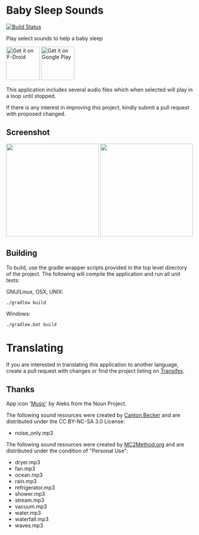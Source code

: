 # Baby Sleep Sounds
[![Build Status](https://travis-ci.org/brarcher/baby-sleep-sounds.svg?branch=master)](https://travis-ci.org/brarcher/baby-sleep-sounds)

Play select sounds to help a baby sleep

<a href="https://f-droid.org/packages/protect.babysleepsounds/" target="_blank">
<img src="https://f-droid.org/badge/get-it-on.png" alt="Get it on F-Droid" height="90"/></a>
<a href="https://play.google.com/store/apps/details?id=protect.babysleepsounds.play" target="_blank">
<img src="https://play.google.com/intl/en_us/badges/images/generic/en-play-badge.png" alt="Get it on Google Play" height="90"/></a>

This application includes several audio files which when selected will play in a loop until stopped.

If there is any interest in improving this project, kindly submit a pull request with proposed changed.

## Screenshot

[<img src="https://cloud.githubusercontent.com/assets/5264535/23639172/16b26352-02b4-11e7-945b-fe87f1d9abd2.png" width=250>](https://cloud.githubusercontent.com/assets/5264535/23639172/16b26352-02b4-11e7-945b-fe87f1d9abd2.png)
[<img src="https://cloud.githubusercontent.com/assets/5264535/23639173/17c710d0-02b4-11e7-8030-85b0cedab112.png" width=250>](https://cloud.githubusercontent.com/assets/5264535/23639173/17c710d0-02b4-11e7-8030-85b0cedab112.png)

## Building

To build, use the gradle wrapper scripts provided in the top level directory of the project. The following will
compile the application and run all unit tests:

GNU/Linux, OSX, UNIX:
```
./gradlew build
```

Windows:
```
./gradlew.bat build
```

# Translating

If you are interested in translating this application to another language, create a pull request with changes or find the project listing on  [Transifex](https://www.transifex.com/na-243/baby-sleep-sounds).

## Thanks

App icon '[Music](https://thenounproject.com/term/music/886761/)' by Aleks from the Noun Project.

The following sound resources were created by [Canton Becker](http://whitenoise.cantonbecker.com)
and are distributed under the CC BY-NC-SA 3.0 License:
 - noise_only.mp3

The following sound resources were created by [MC2Method.org](http://mc2method.org/white-noise/)
and are distributed under the condition of "Personal Use":
  - dryer.mp3
  - fan.mp3
  - ocean.mp3
  - rain.mp3
  - refrigerator.mp3
  - shower.mp3
  - stream.mp3
  - vacuum.mp3
  - water.mp3
  - waterfall.mp3
  - waves.mp3
